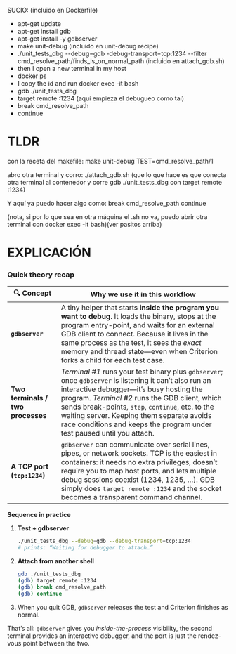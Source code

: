 SUCIO:
(incluido en Dockerfile)
- apt-get update
- apt-get install gdb
- apt-get install -y gdbserver
- make unit-debug
(incluido en unit-debug recipe)
- ./unit_tests_dbg --debug=gdb -debug-transport=tcp:1234 --filter cmd_resolve_path/finds_ls_on_normal_path
(incluido en attach_gdb.sh)
- then I open a new terminal in my host
- docker ps
- I copy the id and run docker exec -it <container-id> bash
- gdb ./unit_tests_dbg
- target remote :1234
(aquí empieza el debugueo como tal)
- break cmd_resolve_path
- continue

# TLDR

con la receta del makefile: 
make unit-debug TEST=cmd_resolve_path/1

abro otra terminal y corro:
./attach_gdb.sh (que lo que hace es que conecta otra terminal al contenedor y corre gdb ./unit_tests_dbg con target remote :1234)

Y aquí ya puedo hacer algo como: 
break cmd_resolve_path
continue

(nota, si por lo que sea en otra máquina el .sh no va, puedo abrir otra terminal con
docker exec -it <container-id> bash)(ver pasitos arriba)

# EXPLICACIÓN


### Quick theory recap

| 🔍 Concept                        | Why we use it in this workflow                                                                                                                                                                                                                                                                                                                                                   |
| --------------------------------- | -------------------------------------------------------------------------------------------------------------------------------------------------------------------------------------------------------------------------------------------------------------------------------------------------------------------------------------------------------------------------------- |
| **`gdbserver`**                   | A tiny helper that starts **inside the program you want to debug**. It loads the binary, stops at the program entry-point, and waits for an external GDB client to connect. Because it lives in the same process as the test, it sees the *exact* memory and thread state—even when Criterion forks a child for each test case.                                                  |
| **Two terminals / two processes** | *Terminal #1* runs your test binary plus `gdbserver`; once `gdbserver` is listening it can’t also run an interactive debugger—it’s busy hosting the program. *Terminal #2* runs the GDB client, which sends break-points, `step`, `continue`, etc. to the waiting server. Keeping them separate avoids race conditions and keeps the program under test paused until you attach. |
| **A TCP port (`tcp:1234`)**       | `gdbserver` can communicate over serial lines, pipes, or network sockets. TCP is the easiest in containers: it needs no extra privileges, doesn’t require you to map host ports, and lets multiple debug sessions coexist (1234, 1235, …). GDB simply does `target remote :1234` and the socket becomes a transparent command channel.                                           |

**Sequence in practice**

1. **Test + gdbserver**

   ```bash
   ./unit_tests_dbg --debug=gdb --debug-transport=tcp:1234
   # prints: “Waiting for debugger to attach…”
   ```
2. **Attach from another shell**

   ```bash
   gdb ./unit_tests_dbg
   (gdb) target remote :1234
   (gdb) break cmd_resolve_path
   (gdb) continue
   ```
3. When you quit GDB, `gdbserver` releases the test and Criterion
   finishes as normal.

That’s all: `gdbserver` gives you *inside-the-process* visibility,
the second terminal provides an interactive debugger, and the port is
just the rendez-vous point between the two.
